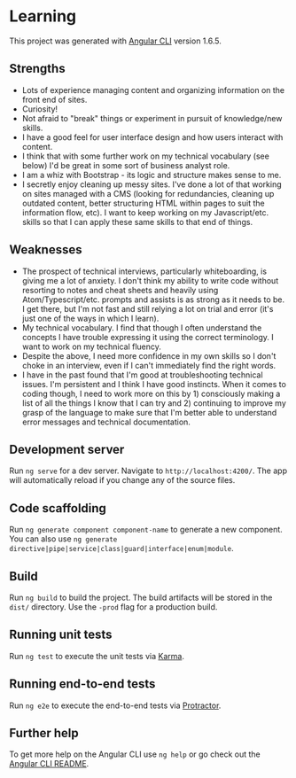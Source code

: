 # Learning

This project was generated with [Angular CLI](https://github.com/angular/angular-cli) version 1.6.5.

## Strengths
* Lots of experience managing content and organizing information on the front end of sites.
* Curiosity!
* Not afraid to "break" things or experiment in pursuit of knowledge/new skills.
* I have a good feel for user interface design and how users interact with content.
* I think that with some further work on my technical vocabulary (see below) I'd be great in some sort of business analyst role.
* I am a whiz with Bootstrap - its logic and structure makes sense to me.
* I secretly enjoy cleaning up messy sites. I've done a lot of that working on sites managed with a CMS (looking for redundancies, cleaning up outdated content, better structuring HTML within pages to suit the information flow, etc). I want to keep working on my Javascript/etc. skills so that I can apply these same skills to that end of things.


## Weaknesses
* The prospect of technical interviews, particularly whiteboarding, is giving me a lot of anxiety. I don't think my ability to write code without resorting to notes and cheat sheets and heavily using Atom/Typescript/etc. prompts and assists is as strong as it needs to be. I get there, but I'm not fast and still relying a lot on trial and error (it's just one of the ways in which I learn).
* My technical vocabulary. I find that though I often understand the concepts I have trouble expressing it using the correct terminology. I want to work on my technical fluency.
* Despite the above, I need more confidence in my own skills so I don't choke in an interview, even if I can't immediately find the right words.
* I have in the past found that I'm good at troubleshooting technical issues. I'm persistent and I think I have good instincts. When it comes to coding though, I need to work more on this by 1) consciously making a list of all the things I know that I can try and 2) continuing to improve my grasp of the language to make sure that I'm better able to understand error messages and technical documentation.

## Development server

Run `ng serve` for a dev server. Navigate to `http://localhost:4200/`. The app will automatically reload if you change any of the source files.

## Code scaffolding

Run `ng generate component component-name` to generate a new component. You can also use `ng generate directive|pipe|service|class|guard|interface|enum|module`.

## Build

Run `ng build` to build the project. The build artifacts will be stored in the `dist/` directory. Use the `-prod` flag for a production build.

## Running unit tests

Run `ng test` to execute the unit tests via [Karma](https://karma-runner.github.io).

## Running end-to-end tests

Run `ng e2e` to execute the end-to-end tests via [Protractor](http://www.protractortest.org/).

## Further help

To get more help on the Angular CLI use `ng help` or go check out the [Angular CLI README](https://github.com/angular/angular-cli/blob/master/README.md).
